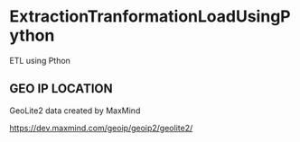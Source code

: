 # ExtractionTranformationLoadUsingPython
ETL using Pthon


## GEO IP LOCATION

GeoLite2 data created by MaxMind

https://dev.maxmind.com/geoip/geoip2/geolite2/


